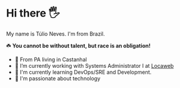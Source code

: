 # Hi there 🖐
My name is Túlio Neves. I'm from Brazil.

☘️ **You cannot be without talent, but race is an obligation!**
- 📍 From PA living in Castanhal
- 🔭 I’m currently working with Systems Administrator I at [Locaweb](https://www.locaweb.com.br/)
- 🌱 I'm currently learning DevOps/SRE and Development.
- 🌈 I'm passionate about technology
